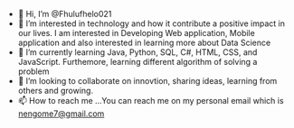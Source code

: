 - 👋 Hi, I’m @Fhulufhelo021
- 👀 I’m interested in technology and how it contribute a positive impact in our lives. I am interested in Developing  Web application, Mobile application and also interested in learning more about Data Science
- 🌱 I’m currently learning Java, Python, SQL, C#, HTML, CSS, and JavaScript. Furthemore, learning different algorithm of solving a problem
- 💞️ I’m looking to collaborate on innovtion, sharing ideas, learning from others and growing.
- 📫 How to reach me ...You can reach me on my personal  email which is  nengome7@gmail.com

<!---
Fhulufhelo021/Fhulufhelo021 is a ✨ special ✨ repository because its `README.md` (this file) appears on your GitHub profile.
You can click the Preview link to take a look at your changes.
--->

